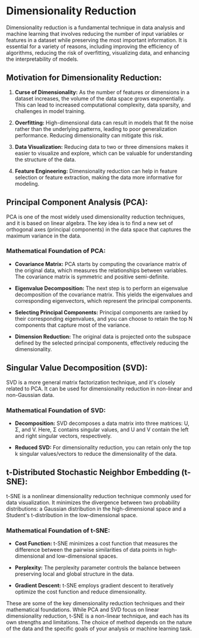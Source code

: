 # Dimensionality Reduction

Dimensionality reduction is a fundamental technique in data analysis and machine learning that involves reducing the number of input variables or features in a dataset while preserving the most important information. It is essential for a variety of reasons, including improving the efficiency of algorithms, reducing the risk of overfitting, visualizing data, and enhancing the interpretability of models.

## Motivation for Dimensionality Reduction:

1. **Curse of Dimensionality:** As the number of features or dimensions in a dataset increases, the volume of the data space grows exponentially. This can lead to increased computational complexity, data sparsity, and challenges in model training.

2. **Overfitting:** High-dimensional data can result in models that fit the noise rather than the underlying patterns, leading to poor generalization performance. Reducing dimensionality can mitigate this risk.

3. **Data Visualization:** Reducing data to two or three dimensions makes it easier to visualize and explore, which can be valuable for understanding the structure of the data.

4. **Feature Engineering:** Dimensionality reduction can help in feature selection or feature extraction, making the data more informative for modeling.

## Principal Component Analysis (PCA):

PCA is one of the most widely used dimensionality reduction techniques, and it is based on linear algebra. The key idea is to find a new set of orthogonal axes (principal components) in the data space that captures the maximum variance in the data.

### Mathematical Foundation of PCA:

- **Covariance Matrix:** PCA starts by computing the covariance matrix of the original data, which measures the relationships between variables. The covariance matrix is symmetric and positive semi-definite.

- **Eigenvalue Decomposition:** The next step is to perform an eigenvalue decomposition of the covariance matrix. This yields the eigenvalues and corresponding eigenvectors, which represent the principal components.

- **Selecting Principal Components:** Principal components are ranked by their corresponding eigenvalues, and you can choose to retain the top N components that capture most of the variance.

- **Dimension Reduction:** The original data is projected onto the subspace defined by the selected principal components, effectively reducing the dimensionality.

## Singular Value Decomposition (SVD):

SVD is a more general matrix factorization technique, and it's closely related to PCA. It can be used for dimensionality reduction in non-linear and non-Gaussian data.

### Mathematical Foundation of SVD:

- **Decomposition:** SVD decomposes a data matrix into three matrices: U, Σ, and V. Here, Σ contains singular values, and U and V contain the left and right singular vectors, respectively.

- **Reduced SVD:** For dimensionality reduction, you can retain only the top k singular values/vectors to reduce the dimensionality of the data.

## t-Distributed Stochastic Neighbor Embedding (t-SNE):

t-SNE is a nonlinear dimensionality reduction technique commonly used for data visualization. It minimizes the divergence between two probability distributions: a Gaussian distribution in the high-dimensional space and a Student's t-distribution in the low-dimensional space.

### Mathematical Foundation of t-SNE:

- **Cost Function:** t-SNE minimizes a cost function that measures the difference between the pairwise similarities of data points in high-dimensional and low-dimensional spaces.

- **Perplexity:** The perplexity parameter controls the balance between preserving local and global structure in the data.

- **Gradient Descent:** t-SNE employs gradient descent to iteratively optimize the cost function and reduce dimensionality.

These are some of the key dimensionality reduction techniques and their mathematical foundations. While PCA and SVD focus on linear dimensionality reduction, t-SNE is a non-linear technique, and each has its own strengths and limitations. The choice of method depends on the nature of the data and the specific goals of your analysis or machine learning task.
